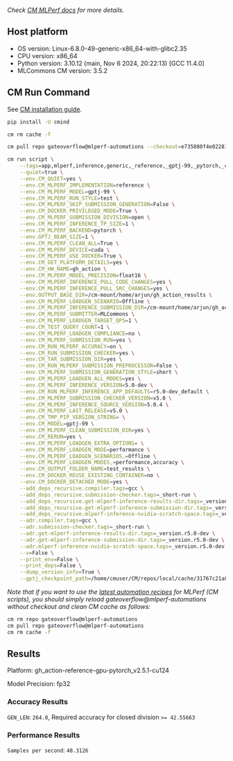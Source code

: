 *Check [CM MLPerf docs](https://docs.mlcommons.org/inference) for more details.*

## Host platform

* OS version: Linux-6.8.0-49-generic-x86_64-with-glibc2.35
* CPU version: x86_64
* Python version: 3.10.12 (main, Nov  6 2024, 20:22:13) [GCC 11.4.0]
* MLCommons CM version: 3.5.2

## CM Run Command

See [CM installation guide](https://docs.mlcommons.org/inference/install/).

```bash
pip install -U cmind

cm rm cache -f

cm pull repo gateoverflow@mlperf-automations --checkout=e735080f4e0228147790459fd056c0c050d4c4cf

cm run script \
	--tags=app,mlperf,inference,generic,_reference,_gptj-99,_pytorch,_cuda,_test,_r5.0-dev_default,_float16,_offline \
	--quiet=true \
	--env.CM_QUIET=yes \
	--env.CM_MLPERF_IMPLEMENTATION=reference \
	--env.CM_MLPERF_MODEL=gptj-99 \
	--env.CM_MLPERF_RUN_STYLE=test \
	--env.CM_MLPERF_SKIP_SUBMISSION_GENERATION=False \
	--env.CM_DOCKER_PRIVILEGED_MODE=True \
	--env.CM_MLPERF_SUBMISSION_DIVISION=open \
	--env.CM_MLPERF_INFERENCE_TP_SIZE=1 \
	--env.CM_MLPERF_BACKEND=pytorch \
	--env.GPTJ_BEAM_SIZE=1 \
	--env.CM_MLPERF_CLEAN_ALL=True \
	--env.CM_MLPERF_DEVICE=cuda \
	--env.CM_MLPERF_USE_DOCKER=True \
	--env.CM_GET_PLATFORM_DETAILS=yes \
	--env.CM_HW_NAME=gh_action \
	--env.CM_MLPERF_MODEL_PRECISION=float16 \
	--env.CM_MLPERF_INFERENCE_PULL_CODE_CHANGES=yes \
	--env.CM_MLPERF_INFERENCE_PULL_SRC_CHANGES=yes \
	--env.OUTPUT_BASE_DIR=/cm-mount/home/arjun/gh_action_results \
	--env.CM_MLPERF_LOADGEN_SCENARIO=Offline \
	--env.CM_MLPERF_INFERENCE_SUBMISSION_DIR=/cm-mount/home/arjun/gh_action_submissions \
	--env.CM_MLPERF_SUBMITTER=MLCommons \
	--env.CM_MLPERF_LOADGEN_TARGET_QPS=1 \
	--env.CM_TEST_QUERY_COUNT=1 \
	--env.CM_MLPERF_LOADGEN_COMPLIANCE=no \
	--env.CM_MLPERF_SUBMISSION_RUN=yes \
	--env.CM_RUN_MLPERF_ACCURACY=on \
	--env.CM_RUN_SUBMISSION_CHECKER=yes \
	--env.CM_TAR_SUBMISSION_DIR=yes \
	--env.CM_RUN_MLPERF_SUBMISSION_PREPROCESSOR=False \
	--env.CM_MLPERF_SUBMISSION_GENERATION_STYLE=short \
	--env.CM_MLPERF_LOADGEN_ALL_MODES=yes \
	--env.CM_MLPERF_INFERENCE_VERSION=5.0-dev \
	--env.CM_RUN_MLPERF_INFERENCE_APP_DEFAULTS=r5.0-dev_default \
	--env.CM_MLPERF_SUBMISSION_CHECKER_VERSION=v5.0 \
	--env.CM_MLPERF_INFERENCE_SOURCE_VERSION=5.0.4 \
	--env.CM_MLPERF_LAST_RELEASE=v5.0 \
	--env.CM_TMP_PIP_VERSION_STRING= \
	--env.CM_MODEL=gptj-99 \
	--env.CM_MLPERF_CLEAN_SUBMISSION_DIR=yes \
	--env.CM_RERUN=yes \
	--env.CM_MLPERF_LOADGEN_EXTRA_OPTIONS= \
	--env.CM_MLPERF_LOADGEN_MODE=performance \
	--env.CM_MLPERF_LOADGEN_SCENARIOS,=Offline \
	--env.CM_MLPERF_LOADGEN_MODES,=performance,accuracy \
	--env.CM_OUTPUT_FOLDER_NAME=test_results \
	--env.CM_DOCKER_REUSE_EXISTING_CONTAINER=no \
	--env.CM_DOCKER_DETACHED_MODE=yes \
	--add_deps_recursive.compiler.tags=gcc \
	--add_deps_recursive.submission-checker.tags=_short-run \
	--add_deps_recursive.get-mlperf-inference-results-dir.tags=_version.r5.0-dev \
	--add_deps_recursive.get-mlperf-inference-submission-dir.tags=_version.r5.0-dev \
	--add_deps_recursive.mlperf-inference-nvidia-scratch-space.tags=_version.r5.0-dev \
	--adr.compiler.tags=gcc \
	--adr.submission-checker.tags=_short-run \
	--adr.get-mlperf-inference-results-dir.tags=_version.r5.0-dev \
	--adr.get-mlperf-inference-submission-dir.tags=_version.r5.0-dev \
	--adr.mlperf-inference-nvidia-scratch-space.tags=_version.r5.0-dev \
	--v=False \
	--print_env=False \
	--print_deps=False \
	--dump_version_info=True \
	--gptj_checkpoint_path=/home/cmuser/CM/repos/local/cache/31767c21a8f149e5/checkpoint/checkpoint-final
```
*Note that if you want to use the [latest automation recipes](https://docs.mlcommons.org/inference) for MLPerf (CM scripts),
 you should simply reload gateoverflow@mlperf-automations without checkout and clean CM cache as follows:*

```bash
cm rm repo gateoverflow@mlperf-automations
cm pull repo gateoverflow@mlperf-automations
cm rm cache -f

```

## Results

Platform: gh_action-reference-gpu-pytorch_v2.5.1-cu124

Model Precision: fp32

### Accuracy Results 
`GEN_LEN`: `264.0`, Required accuracy for closed division `>= 42.55663`

### Performance Results 
`Samples per second`: `48.3126`
